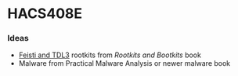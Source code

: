 # HACS408E

### Ideas
- [Feisti and TDL3](https://github.com/bootkitsbook/rootkits) rootkits from *Rootkits and Bootkits* book
- Malware from Practical Malware Analysis or newer malware book
